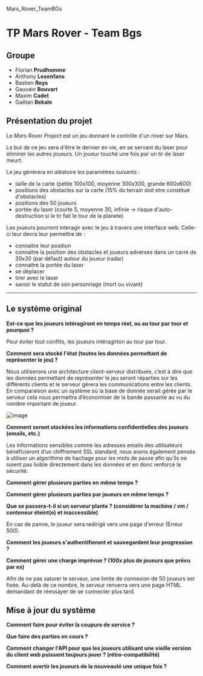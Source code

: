 Mars_Rover_TeamBGs

# TP Mars Rover - Team Bgs


## Groupe



- Florian **Prudhomme**
- Anthony **Lesenfans**
- Bastien **Reys**
- Gauvain **Bouvart**
- Maxim **Cadet**
- Gaëtan **Bekale**


## Présentation du projet

Le *Mars Rover Project* est un jeu donnant le contrôle d'un rover sur Mars.

Le but de ce jeu sera d'être le dernier en vie, en se servant du laser pour éliminer les autres joueurs. Un joueur touché une fois par un tir de laser meurt.

Le jeu génèrera en aléatoire les paramètres suivants :


- taille de la carte (petite 100x100, moyenne 300x300, grande 600x600)
- positions des obstacles sur la carte (15% du terrain doit etre constitué d'obstacles)
- positions des 50 joueurs
- portée du laser (courte 5, moyenne 30, infinie -> risque d'auto-destruction si le tir fait le tour de la planete)

Les joueurs pourront interagir avec le jeu à travers une interface web.
Celle-ci leur devra leur permettre de :

- connaitre leur position
- connaitre la position des obstacles et joueurs adverses dans un carré de 30x30 (par défaut) autour du joueur (radar)
- connaitre la portée du laser
- se déplacer
- tirer avec le laser
- savoir le statut de son personnage (mort ou vivant)
* * *

## Le système original
**Est-ce que les joueurs intéragiront en temps réel, ou au tour par tour et pourquoi ?**

Pour éviter tout conflits, les joueurs intéragirton au tour par tour. 

**Comment sera stocké l'état (toutes les données permettant de représenter le jeu) ?**

Nous utiliserons une architecture client-serveur distribuée, c’est à dire que les données permettant de représenter le jeu seront réparties sur les différents clients et le serveur gèrera les communications entre les clients. En comparaison avec un système où la base de donnée serait gérée par le serveur cela nous permettra d’économiser de la bande passante au vu du nombre important de joueur.

![image](https://user-images.githubusercontent.com/38248964/79054021-01511c00-7c42-11ea-8004-cbf0c1b45e68.png)

**Comment seront stockées les informations confidentielles des joueurs (emails, etc.)**

Les informations sensibles comme les adresses emails des utilisateurs bénéficieront d’un chiffrement SSL standard, nous avons également pensés à utiliser un algorithme de hachage pour les mots de passe afin qu’ils ne soient pas lisible directement dans les données et en donc renforcé la sécurité.

**Comment gérer plusieurs parties en même temps ?**

**Comment gérer plusieurs parties par joueurs en même temps ?**

**Que se passera-t-il si un serveur plante ? (considérer la machine / vm / conteneur éteint(e) et inaccessible)**

En cas de panne, le joueur sera redirigé vers une page d'erreur (Erreur 500). 

**Comment les joueurs s'authentifieront et sauvegardent leur progression ?**


**Comment gérer une charge imprévue ? (100x plus de joueurs que prévu par ex)**

Afin de ne pas saturer le serveur, une limite de connexion de 50 joueurs est fixée. Au-delà de ce nombre, le serveur renverra vers une page HTML demandant de réessayer de se connecter plus tard.

## Mise à jour du système 
**Comment faire pour éviter la coupure de service ?**


**Que faire des parties en cours ?**


**Comment changer l'API pour que les joueurs utilisant une vieille version du client web puissent toujours jouer ? (rétro-compatibilité)**


**Comment avertir les joueurs de la nouveauté une unique fois ?**

























